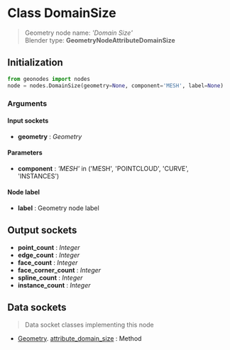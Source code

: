 
# Class DomainSize

> Geometry node name: _'Domain Size'_<br>Blender type:  **GeometryNodeAttributeDomainSize**

## Initialization


```python
from geonodes import nodes
node = nodes.DomainSize(geometry=None, component='MESH', label=None)
```


### Arguments


#### Input sockets



- **geometry** : _Geometry_



#### Parameters



- **component** : _'MESH'_ in ('MESH', 'POINTCLOUD', 'CURVE', 'INSTANCES')



#### Node label



- **label** : Geometry node label



## Output sockets



- **point_count** : _Integer_
- **edge_count** : _Integer_
- **face_count** : _Integer_
- **face_corner_count** : _Integer_
- **spline_count** : _Integer_
- **instance_count** : _Integer_



## Data sockets

> Data socket classes implementing this node


- [Geometry](aaa). [attribute_domain_size](bbb) : Method


